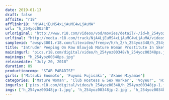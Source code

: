 ```yaml
---
date: 2019-01-13
draft: false
affsite: "r18"
afflinkr18: "NjA4LjEuMS4xLjAuMC4wLjAuMA"
url: "h_254yoz00348"
urloriginal: "http://www.r18.com/videos/vod/movies/detail/-/id=h_254yoz00348"
urlfinal: "http://media.r18.com/track/NjA4LjEuMS4xLjAuMC4wLjAuMA/videos/vod/movies/detail/-/id=h_254yoz00348"
samplevid: "awspv3001.r18.com/litevideo/freepv/h/h_2/h_254yoz348/h_254yoz348_dmb_w.mp4"
title: "Intruder Peeping On Raw Blowjob Mature Woman Prostitute In Sketchy Back Alley"
mainimgurl: "pics.r18.com/digital/video/h_254yoz00348/h_254yoz00348ps.jpg"
mainimgs: "h_254yoz00348ps.jpg"
releasedate: "July 20, 2018"
duration: 89
productioncomp: "STAR PARADISE"
girls: ['Mitsuki Enomoto', 'Fuyumi Fujisaki', 'Akane Miyamae']
categories: ['Mature Woman', 'Club Hostess & Sex Worker', 'Voyeur', 'Hi-Def']
imgurls: ['pics.r18.com/digital/video/h_254yoz00348/h_254yoz00348jp-1.jpg', 'pics.r18.com/digital/video/h_254yoz00348/h_254yoz00348jp-2.jpg', 'pics.r18.com/digital/video/h_254yoz00348/h_254yoz00348jp-3.jpg', 'pics.r18.com/digital/video/h_254yoz00348/h_254yoz00348jp-4.jpg', 'pics.r18.com/digital/video/h_254yoz00348/h_254yoz00348jp-5.jpg', 'pics.r18.com/digital/video/h_254yoz00348/h_254yoz00348jp-6.jpg', 'pics.r18.com/digital/video/h_254yoz00348/h_254yoz00348jp-7.jpg', 'pics.r18.com/digital/video/h_254yoz00348/h_254yoz00348jp-8.jpg', 'pics.r18.com/digital/video/h_254yoz00348/h_254yoz00348jp-9.jpg', 'pics.r18.com/digital/video/h_254yoz00348/h_254yoz00348jp-10.jpg', 'pics.r18.com/digital/video/h_254yoz00348/h_254yoz00348jp-11.jpg', 'pics.r18.com/digital/video/h_254yoz00348/h_254yoz00348jp-12.jpg', 'pics.r18.com/digital/video/h_254yoz00348/h_254yoz00348jp-13.jpg', 'pics.r18.com/digital/video/h_254yoz00348/h_254yoz00348jp-14.jpg', 'pics.r18.com/digital/video/h_254yoz00348/h_254yoz00348jp-15.jpg', 'pics.r18.com/digital/video/h_254yoz00348/h_254yoz00348jp-16.jpg', 'pics.r18.com/digital/video/h_254yoz00348/h_254yoz00348jp-17.jpg', 'pics.r18.com/digital/video/h_254yoz00348/h_254yoz00348jp-18.jpg', 'pics.r18.com/digital/video/h_254yoz00348/h_254yoz00348jp-19.jpg', 'pics.r18.com/digital/video/h_254yoz00348/h_254yoz00348jp-20.jpg']
imgs: ['h_254yoz00348jp-1.jpg', 'h_254yoz00348jp-2.jpg', 'h_254yoz00348jp-3.jpg', 'h_254yoz00348jp-4.jpg', 'h_254yoz00348jp-5.jpg', 'h_254yoz00348jp-6.jpg', 'h_254yoz00348jp-7.jpg', 'h_254yoz00348jp-8.jpg', 'h_254yoz00348jp-9.jpg', 'h_254yoz00348jp-10.jpg', 'h_254yoz00348jp-11.jpg', 'h_254yoz00348jp-12.jpg', 'h_254yoz00348jp-13.jpg', 'h_254yoz00348jp-14.jpg', 'h_254yoz00348jp-15.jpg', 'h_254yoz00348jp-16.jpg', 'h_254yoz00348jp-17.jpg', 'h_254yoz00348jp-18.jpg', 'h_254yoz00348jp-19.jpg', 'h_254yoz00348jp-20.jpg']
---
```

